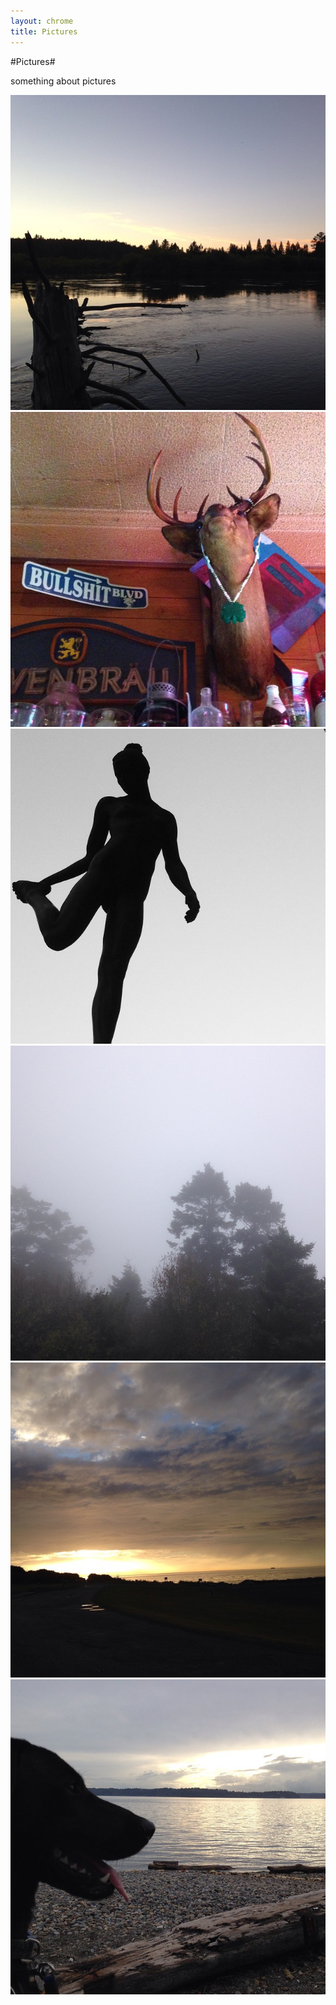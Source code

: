```yaml
---
layout: chrome
title: Pictures
---
```

#Pictures#

something about pictures

<span class="image">![Peace](/resources/pics/peace.jpg "Peace")</span>
<span class="image">![Bullshit BLVD](/resources/pics/blvd.jpg "Bullshit BLVD")</span>
<span class="image">![Dancer](/resources/pics/dancer.jpg "Dancer")</span>
<span class="image">![Fog](/resources/pics/fog.jpg "Fog")</span>
<span class="image">![Setting](/resources/pics/setting.jpg "Setting")</span>
<span class="image">![Sky](/resources/pics/sky.jpg "Sky")</span>

